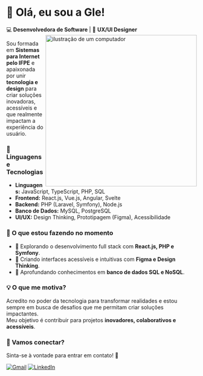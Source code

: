 
# 👋 Olá, eu sou a Gle!  
💻 **Desenvolvedora de Software** | 🎨 **UX/UI Designer**  <img src="https://github.com/user-attachments/assets/383ce2ab-59cf-46be-8dba-21dca9015537" alt="ilustração de um computador" min-width="350px" max-width="350px" width="400px" align="right">

Sou formada em **Sistemas para Internet pelo IFPE** e apaixonada por unir **tecnologia e design** para criar soluções inovadoras, acessíveis e que realmente impactam a experiência do usuário.  


### 🦄 Linguagens e Tecnologias  

- **Linguagens:** JavaScript, TypeScript, PHP, SQL
- **Frontend:** React.js, Vue.js, Angular, Svelte  
- **Backend:** PHP (Laravel, Symfony), Node.js  
- **Banco de Dados:** MySQL, PostgreSQL  
- **UI/UX:** Design Thinking, Prototipagem (Figma), Acessibilidade  

### 🚀 O que estou fazendo no momento  

- 📌 Explorando o desenvolvimento full stack com **React.js, PHP e Symfony**.  
- 📌 Criando interfaces acessíveis e intuitivas com **Figma e Design Thinking**.  
- 📌 Aprofundando conhecimentos em **banco de dados SQL e NoSQL**.  



### 💡 O que me motiva?  

Acredito no poder da tecnologia para transformar realidades e estou sempre em busca de desafios que me permitam criar soluções impactantes.  
Meu objetivo é contribuir para projetos **inovadores, colaborativos e acessíveis**.  

### 💌 Vamos conectar?  
Sinta-se à vontade para entrar em contato! 🚀  


<p align="left">
  <a href="#" title="Gmail">
  <img src="https://img.shields.io/badge/-Gmail-FF0000?style=flat-square&labelColor=FF0000&logo=gmail&logoColor=white&link=LINK-DO-SEU-GMAIL" alt="Gmail"/></a>
  <a href="#" title="LinkedIn">
  <img src="https://img.shields.io/badge/-Linkedin-0e76a8?style=flat-square&logo=Linkedin&logoColor=white&link=LINK-DO-SEU-LINKEDIN" alt="LinkedIn"/></a>
</p>


<!--<div>
<a href="https://github.com/gleicianegaldino">
<img height="180em" src="https://github-readme-stats.vercel.app/api/top-langs/?username=gleicianegaldino&layout=compact&langs_count=7&theme=dracula"/>
<img height="180em" src="https://github-readme-stats.vercel.app/api?username=gleicianegaldino&show_icons=true&theme=dracula&include_all_commits=true&count_private=true"/>
</div>-->


  
  
<!--### Contatos:

<div>
<a href = "mailto: gleicianegaldino25@gmail.com"><img src="https://img.shields.io/badge/Gmail-D14836?style=for-the-badge&logo=gmail&logoColor=white" target="_blank"></a>
<a href="https://www.linkedin.com/in/gleiciane-galdino/" target="_blank"><img src="https://img.shields.io/badge/-LinkedIn-%230077B5?style=for-the-badge&logo=linkedin&logoColor=white" target="_blank"></a>   
</div>-->
